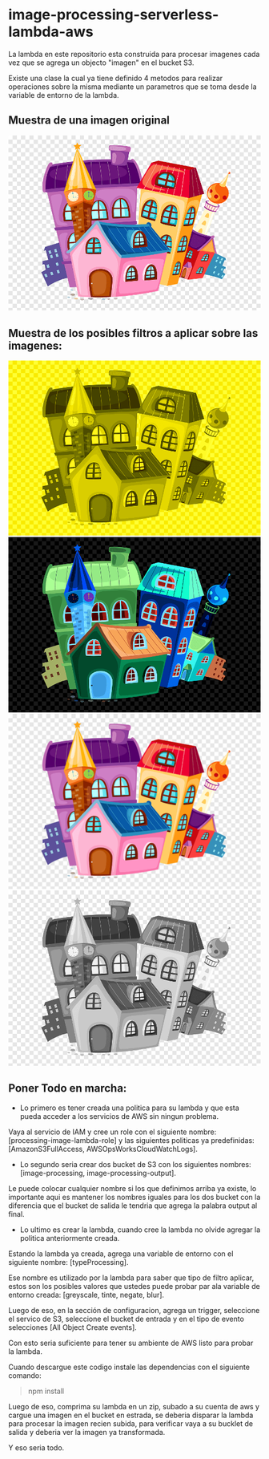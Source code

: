 # image-processing-serverless-lambda-aws

La lambda en este repositorio esta construida para procesar imagenes cada vez que se agrega un objecto "imagen" en el bucket S3.

Existe una clase la cual ya tiene definido 4 metodos para realizar operaciones sobre la misma mediante un parametros que se toma desde la variable de entorno de la lambda.

## Muestra de una imagen original
![](resource/apartments.png)

## Muestra de los posibles filtros a aplicar sobre las imagenes:

![](resource/1output-apartments.png)
![](resource/2output-apartments.png)
![](resource/3output-apartments.png)
![](resource/4output-apartments.png)

## Poner Todo en marcha:

- Lo primero es tener creada una politica para su lambda y que esta pueda acceder a los servicios de AWS sin ningun problema.

Vaya al servicio de IAM y cree un role con el siguiente nombre: [processing-image-lambda-role] y las siguientes  politicas ya predefinidas: [AmazonS3FullAccess, AWSOpsWorksCloudWatchLogs].

- Lo segundo seria crear dos bucket de S3 con los siguientes  nombres: [image-processing, image-processing-output].

Le puede colocar cualquier nombre si los que definimos arriba ya existe, lo importante aqui es mantener los nombres iguales para los dos bucket con la diferencia que el bucket de salida  le tendria que agrega la palabra output al final.

- Lo ultimo es crear la lambda, cuando cree la lambda no olvide agregar la politica anteriormente creada.

Estando la lambda ya creada, agrega una variable de entorno con el siguiente nombre: [typeProcessing].

Ese nombre es utilizado por la lambda para saber que tipo de filtro aplicar, estos son los posibles valores que ustedes puede probar par ala variable de entorno creada: [greyscale, tinte, negate, blur].

Luego de eso, en la sección de configuracion, agrega un trigger, seleccione el servico de S3, seleccione el bucket de entrada y en el tipo de evento selecciones [All Object Create events].

Con esto seria suficiente para tener su ambiente de AWS listo para probar la lambda.

Cuando descargue este codigo instale las dependencias con el siguiente comando:

> npm install

Luego de eso, comprima su lambda en un zip, subado a su cuenta de aws y cargue una imagen en el bucket en estrada, se deberia disparar la lambda para procesar la imagen recien subida, para verificar vaya a su bucklet de salida y deberia ver la imagen ya transformada.

Y eso seria todo.


